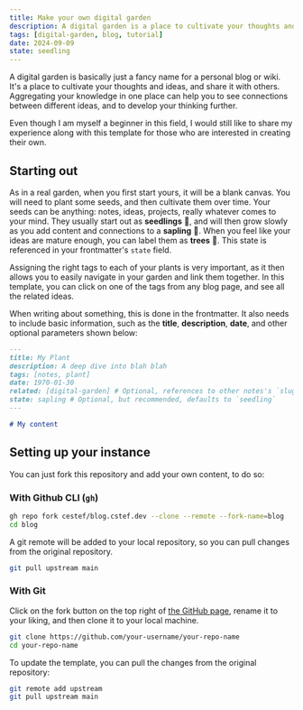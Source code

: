 ```yaml
---
title: Make your own digital garden
description: A digital garden is a place to cultivate your thoughts and ideas, and share it with others.
tags: [digital-garden, blog, tutorial]
date: 2024-09-09
state: seedling
---
```


A digital garden is basically just a fancy name for a personal blog or wiki. It's a place to cultivate your thoughts and ideas, and share it with others. Aggregating your knowledge in one place can help you to see connections between different ideas, and to develop your thinking further. 

Even though I am myself a beginner in this field, I would still like to share my experience along with this template for those who are interested in creating their own.

## Starting out

As in a real garden, when you first start yours, it will be a blank canvas. You will need to plant some seeds, and then cultivate them over time. Your seeds can be anything: notes, ideas, projects, really whatever comes to your mind. They usually start out as **seedlings** :seedling:, and will then grow slowly as you add content and connections to a **sapling** :herb:. When you feel like your ideas are mature enough, you can label them as **trees** :deciduous_tree:. This state is referenced in your frontmatter's `state` field.

Assigning the right tags to each of your plants is very important, as it then allows you to easily navigate in your garden and link them together.
In this template, you can click on one of the tags from any blog page, and see all the related ideas. 

When writing about something, this is done in the frontmatter. It also needs to include basic information, such as the **title**, **description**, **date**, and other optional parameters shown below:

```markdown
---
title: My Plant
description: A deep dive into blah blah
tags: [notes, plant]
date: 1970-01-30
related: [digital-garden] # Optional, references to other notes's `slug`
state: sapling # Optional, but recommended, defaults to `seedling`
--- 

# My content
```

## Setting up your instance

You can just fork this repository and add your own content, to do so:

### With Github CLI (`gh`)

```bash copy
gh repo fork cestef/blog.cstef.dev --clone --remote --fork-name=blog
cd blog
```

A git remote will be added to your local repository, so you can pull changes from the original repository.

```bash
git pull upstream main
```

### With Git

Click on the fork button on the top right of [the GitHub page](https://github.com/cestef/blog.cstef.dev), rename it to your liking, and then clone it to your local machine.

```bash
git clone https://github.com/your-username/your-repo-name
cd your-repo-name
```

To update the template, you can pull the changes from the original repository:

```bash
git remote add upstream
git pull upstream main
```

